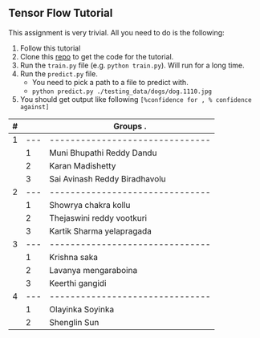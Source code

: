 ## Tensor Flow Tutorial

This assignment is very trivial. All you need to do is the following:

1. Follow this tutorial
2. Clone this [repo](https://github.com/sankit1/cv-tricks.com/tree/master/Tensorflow-tutorials/tutorial-2-image-classifier) to get the code for the tutorial.
2. Run the `train.py` file (e.g. `python train.py`). Will run for a long time.
3. Run the `predict.py` file. 
    - You need to pick a path to a file to predict with. 
    - `python predict.py ./testing_data/dogs/dog.1110.jpg`
4. You should get output like following `[%confidence for , % confidence against]`

| # |   | Groups .                    |
|---|---|-------------------------------|
| 1 |---|-------------------------------|
|   | 1 | Muni Bhupathi Reddy Dandu     |
|   | 2 | Karan Madishetty              |
|   | 3 | Sai Avinash Reddy Biradhavolu |
| 2 |---|-------------------------------|
|   | 1 | Showrya chakra kollu          |
|   | 2 | Thejaswini reddy vootkuri     |
|   | 3 | Kartik Sharma yelapragada     |
| 3 |---|-------------------------------|
|   | 1 | Krishna saka                  |
|   | 2 | Lavanya mengaraboina          |
|   | 3 | Keerthi gangidi               |
| 4 |---|-------------------------------|
|   | 1 | Olayinka Soyinka              |
|   | 2 | Shenglin Sun                  |
